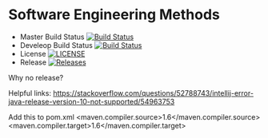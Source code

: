 # Software Engineering Methods
- Master Build Status [![Build Status](https://travis-ci.com/ttothuk/sem.svg?branch=master)](https://travis-ci.com/ttothuk/sem)
- Develeop Build Status [![Build Status](https://travis-ci.com/ttothuk/sem.svg?branch=develop)](https://travis-ci.com/ttothuk/sem)
- License [![LICENSE](https://img.shields.io/github/license/ttothuk/sem.svg?style=flat-square)](https://github.com/ttothuk/sem/blob/master/LICENSE)
- Release [![Releases](https://img.shields.io/github/release/ttothuk/sem/all.svg?style=flat-square)](https://github.com/ttothuk/sem/releases)

Why no release?

Helpful links:
https://stackoverflow.com/questions/52788743/intellij-error-java-release-version-10-not-supported/54963753

Add this to pom.xml
<properties>
    <maven.compiler.source>1.6</maven.compiler.source>
    <maven.compiler.target>1.6</maven.compiler.target>
</properties>